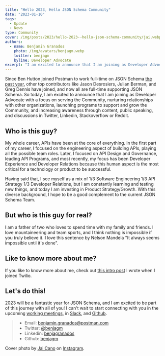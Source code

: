 ```yaml
---
title: "Hello 2023, Hello JSON Schema Community"
date: "2023-01-10"
tags:
  - Update
  - News
type: Community
cover: /img/posts/2023/hello-2023--hello-json-schema-community/jai.webp
authors:
  - name: Benjamin Granados
    photo: /img/avatars/benjagm.webp
    twitter: benjagm
    byline: Developer Advocate
excerpt: "I am excited to announce that I am joining as Developer Advocate with a focus on serving the Community"
---
```


Since Ben Hutton joined Postman to work full-time on JSON Schema [the past year](https://blog.postman.com/ben-hutton-joins-postman-to-lead-json-schema-strategy/), other top contributors like Jason Desrosiers, Julian Berman, and Greg Dennis have joined, and now all are full-time supporting JSON Schema. So today, I am excited to announce that I am joining as Developer Advocate with a focus on serving the Community, nurturing relationships with other organizations, launching programs to support and grow the Community, and increasing awareness through content, public speaking, and discussions in Twitter, Linkedin, Stackoverflow or Reddit.

## Who is this guy?

My whole career, APIs have been at the core of everything. In the first part of my career, I focused on the engineering aspect of building APIs, playing all the possible team roles. Later, I focused on API Design and Governance, leading API Programs, and most recently, my focus has been Developer Experience and Developer Relations because this human aspect is the most critical for a technology or product to be successful.

Having said that, I see myself as a mix of 1/3 Software Engineering 1/3 API Strategy 1/3 Developer Relations, but I am constantly learning and testing new things, and today I am investing in Product Strategy/Growth. With this diverse background, I hope to be a good complement to the current JSON Schema Team.

## But who is this guy for real?

I am a father of two who loves to spend time with my family and friends. I love mountaineering and team sports, and I think nothing is impossible if you truly believe it. I love this sentence by Nelson Mandela "It always seems impossible until it's done".

## Like to know more about me?

If you like to know more about me, check out [this intro post](https://www.twilio.com/blog/introducing-twilio-developer-evangelist-benjamin-granados) I wrote when I joined Twilio.

## Let's do this!

2023 will be a fantastic year for JSON Schema, and I am excited to be part of this journey with all of you! I can't wait to start connecting with you in the upcoming [working meetings](https://github.com/json-schema-org/community/discussions/35), in [Slack](https://json-schema.org/slack), and [Github](https://github.com/orgs/json-schema-org/discussions).

>* Email: benjamin.granados@postman.com
>* Twitter: [@benjagm](https://www.twitter.com/benjagm)
>* Linkedin: [benjagranados](https://www.linkedin.com/in/benjagranados/)
>* Github: [benjagm](https://github.com/benjagm)

Cover photo by [Jai Cano](https://www.jaicano.com/redes) on [Instagram](https://www.instagram.com/jaicano).
